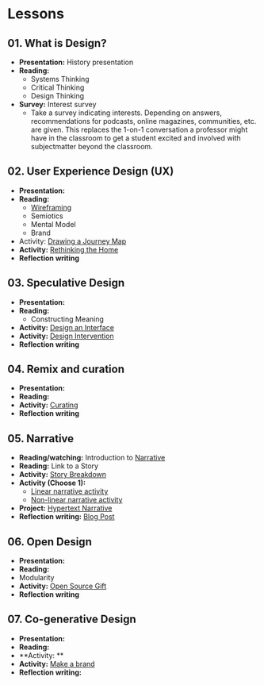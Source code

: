 # Lessons

## 01. What is Design?
- **Presentation:** History presentation
- **Reading:**
  - Systems Thinking
  - Critical Thinking
  - Design Thinking
- **Survey:** Interest survey
  - Take a survey indicating interests. Depending on answers, recommendations for podcasts, online magazines, communities, etc. are given. This replaces the 1-on-1 conversation a professor might have in the classroom to get a student excited and involved with subjectmatter beyond the classroom.



## 02. User Experience Design (UX)
- **Presentation:**
- **Reading:**
  - [Wireframing](../topics/wireframing.md) 
  - Semiotics
  - Mental Model
  - Brand
- Activity: [Drawing a Journey Map](../practice/drawing-a-journey-map.md)
- **Activity:** [Rethinking the Home](../practice/rethinking-the-home.md)
- **Reflection writing**

## 03. Speculative Design
- **Presentation:** 
- **Reading:** 
  - Constructing Meaning
- **Activity:** [Design an Interface](../practice/design-an-interface.md)
- **Activity:** [Design Intervention](../practice/design-intervention.md)
- **Reflection writing**

## 04. Remix and curation
- **Presentation:**
- **Reading:**
- **Activity:** [Curating](../practice/curating-for-an-idea.md)
- **Reflection writing**

## 05. Narrative
- **Reading/watching:** Introduction to [Narrative](../topics/narrative.md)
- **Reading:** Link to a Story
- **Activity:** [Story Breakdown](practice/story_breakdown.md)
- **Activity (Choose 1):**
  - [Linear narrative activity](../practice/linear_narrative.md)
  - [Non-linear narrative activity](../practice/non-linear_narrative.md)
- **Project:** [Hypertext Narrative](../projects/hypertext_narrative_project.md)
- **Reflection writing:** [Blog Post](../practice/blog_post_narrative.md)

## 06. Open Design
- **Presentation:**
- **Reading:**
- Modularity
- **Activity:** [Open Source Gift](practice/open_source_gift.md)
- **Reflection writing**

## 07. Co-generative Design
- **Presentation:**
- **Reading:**
- **Activity: **
- **Activity:** [Make a brand](../practice/make-a-brand.md)
- **Reflection writing:**

